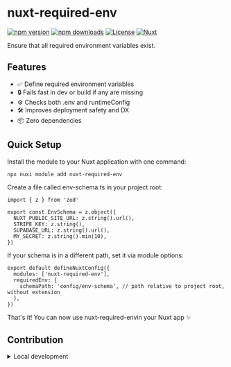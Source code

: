 <!--
Get your module up and running quickly.

Find and replace all on all files (CMD+SHIFT+F):
- Name: nuxt-required-env
- Package name: nuxt-required-env
- Description: nuxt-required-env
-->

# nuxt-required-env

[![npm version][npm-version-src]][npm-version-href]
[![npm downloads][npm-downloads-src]][npm-downloads-href]
[![License][license-src]][license-href]
[![Nuxt][nuxt-src]][nuxt-href]

Ensure that all required environment variables exist.

## Features

<!-- Highlight some of the features your module provide here -->
- ✅ Define required environment variables
- 🔒 Fails fast in dev or build if any are missing
- ⚙️ Checks both .env and runtimeConfig
- 🛠 Improves deployment safety and DX
- 📦 Zero dependencies

## Quick Setup

Install the module to your Nuxt application with one command:

```bash
npx nuxi module add nuxt-required-env
```
Create a file called env-schema.ts in your project root:
```
import { z } from 'zod'

export const EnvSchema = z.object({
  NUXT_PUBLIC_SITE_URL: z.string().url(),
  STRIPE_KEY: z.string(),
  SUPABASE_URL: z.string().url(),
  MY_SECRET: z.string().min(10),
})
```

If your schema is in a different path, set it via module options:
```
export default defineNuxtConfig({
  modules: ['nuxt-required-env'],
  requiredEnv: {
    schemaPath: 'config/env-schema', // path relative to project root, without extension
  },
})
```
That's it! You can now use nuxt-required-envin your Nuxt app ✨


## Contribution

<details>
  <summary>Local development</summary>
  
  ```bash
  # Install dependencies
  npm install
  
  # Generate type stubs
  npm run dev:prepare
  
  # Develop with the playground
  npm run dev
  
  # Build the playground
  npm run dev:build
  
  # Run ESLint
  npm run lint
  
  # Run Vitest
  npm run test
  npm run test:watch
  
  # Release new version
  npm run release
  ```

</details>


<!-- Badges -->
[npm-version-src]: https://img.shields.io/npm/v/nuxt-required-env/latest.svg?style=flat&colorA=020420&colorB=00DC82
[npm-version-href]: https://npmjs.com/package/nuxt-required-env

[npm-downloads-src]: https://img.shields.io/npm/dm/nuxt-required-env.svg?style=flat&colorA=020420&colorB=00DC82
[npm-downloads-href]: https://npm.chart.dev/nuxt-required-env

[license-src]: https://img.shields.io/npm/l/nuxt-required-env.svg?style=flat&colorA=020420&colorB=00DC82
[license-href]: https://npmjs.com/package/nuxt-required-env

[nuxt-src]: https://img.shields.io/badge/Nuxt-020420?logo=nuxt.js
[nuxt-href]: https://nuxt.com
